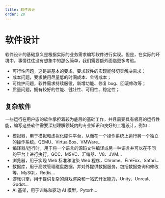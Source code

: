 ```yaml
---
title: 软件设计
order: 20
---
```


# 软件设计
软件设计的基础意义是根据实际的业务需求编写软件进行实现。但是，在实际的环境中，事情往往没有想象中的那么简单，我们需要额外面临更多考验。

+ 可行性问题，这是最基本的要求，要求软件的实现能够切实解决需求；
+ 成本问题，要求使用尽量低的时间成本、金钱成本；
+ 可维护问题，软件需求持续服役，新增功能、修复 bug、回滚修改等；
+ 质量问题，拥有较好的性能、健壮性、可用性、稳定性；

## 复杂软件
一些运行在用户态的软件承担着较为底层的基础工作，并且需要具有极高的运行性能，编写这些软件需要深刻理解领域内的专业知识和良好的工程设计，例如：
+ 模拟器，用于模拟和虚拟化硬件平台，从而在一个操作系统上运行另一个独立的操作系统。QEMU、VirtualBox、VMWare...
+ 编译器/运行时，用于将一个语言的源码文件编译成另一种语言并可以在不同的平台上进行执行，GCC、MSVC、汇编器、V8、JVM...
+ 浏览器，用于实现 Web 标准和渲染 Web 程序，Chrome、FireFox、Safari...
+ 数据库，用于高效管理磁盘数据，并对外提供数据服务，包括数据查询和修改等，MySQL、Redis...
+ 游戏引擎，用于提供复杂的游戏渲染和一站式开发能力，Unity、Unreal、Godot...
+ AI 基架，用于训练和驱动 AI 模型，Pytorh...
